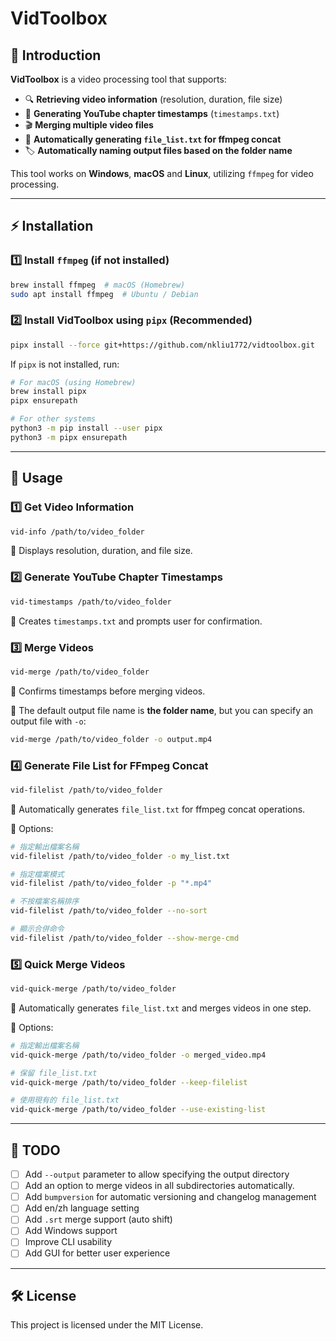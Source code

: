 # **VidToolbox**

## 📌 Introduction
**VidToolbox** is a video processing tool that supports:
- 🔍 **Retrieving video information** (resolution, duration, file size)
- 📝 **Generating YouTube chapter timestamps** (`timestamps.txt`)
- 🎬 **Merging multiple video files**
- 📄 **Automatically generating `file_list.txt` for ffmpeg concat**
- 🏷️ **Automatically naming output files based on the folder name**

This tool works on **Windows**, **macOS** and **Linux**, utilizing `ffmpeg` for video processing.

---

## ⚡ Installation

### 1️⃣ **Install `ffmpeg`** (if not installed)
```bash
brew install ffmpeg  # macOS (Homebrew)
sudo apt install ffmpeg  # Ubuntu / Debian
```

### 2️⃣ **Install VidToolbox using `pipx` (Recommended)**
```bash
pipx install --force git+https://github.com/nkliu1772/vidtoolbox.git
```

If `pipx` is not installed, run:

```bash
# For macOS (using Homebrew)
brew install pipx
pipx ensurepath

# For other systems
python3 -m pip install --user pipx
python3 -m pipx ensurepath
```

---

## 🚀 Usage

### **1️⃣ Get Video Information**
```bash
vid-info /path/to/video_folder
```
🔹 Displays resolution, duration, and file size.

### **2️⃣ Generate YouTube Chapter Timestamps**
```bash
vid-timestamps /path/to/video_folder
```
🔹 Creates `timestamps.txt` and prompts user for confirmation.

### **3️⃣ Merge Videos**
```bash
vid-merge /path/to/video_folder
```
🔹 Confirms timestamps before merging videos.

🔹 The default output file name is **the folder name**, but you can specify an output file with `-o`:
```bash
vid-merge /path/to/video_folder -o output.mp4
```

### **4️⃣ Generate File List for FFmpeg Concat**
```bash
vid-filelist /path/to/video_folder
```
🔹 Automatically generates `file_list.txt` for ffmpeg concat operations.

🔹 Options:
```bash
# 指定輸出檔案名稱
vid-filelist /path/to/video_folder -o my_list.txt

# 指定檔案模式
vid-filelist /path/to/video_folder -p "*.mp4"

# 不按檔案名稱排序
vid-filelist /path/to/video_folder --no-sort

# 顯示合併命令
vid-filelist /path/to/video_folder --show-merge-cmd
```

### **5️⃣ Quick Merge Videos**
```bash
vid-quick-merge /path/to/video_folder
```
🔹 Automatically generates `file_list.txt` and merges videos in one step.

🔹 Options:
```bash
# 指定輸出檔案名稱
vid-quick-merge /path/to/video_folder -o merged_video.mp4

# 保留 file_list.txt
vid-quick-merge /path/to/video_folder --keep-filelist

# 使用現有的 file_list.txt
vid-quick-merge /path/to/video_folder --use-existing-list
```

---

## 📌 TODO
- [ ] Add `--output` parameter to allow specifying the output directory
- [ ] Add an option to merge videos in all subdirectories automatically.
- [ ] Add `bumpversion` for automatic versioning and changelog management
- [ ] Add en/zh language setting
- [ ] Add `.srt` merge support (auto shift)
- [ ] Add Windows support
- [ ] Improve CLI usability
- [ ] Add GUI for better user experience

---

## 🛠️ License
This project is licensed under the MIT License.